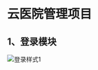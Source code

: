 # 云医院管理项目
## 1、登录模块
![登录样式1]("https://github.com/GH-Marvin/ImageLab/blob/master/HIS_image/login_image1.png")
